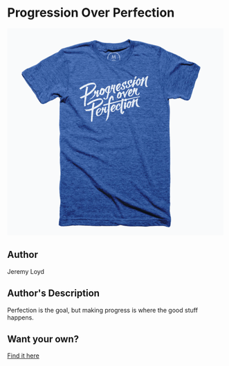 # Progression Over Perfection

<img src="progression-over-perfection.png" />

## Author

Jeremy Loyd

## Author's Description

Perfection is the goal, but making progress is where the good stuff happens.

## Want your own?

<a href="https://cottonbureau.com/products/progression-over-perfection" alt="Buy Now">Find it here</a>
